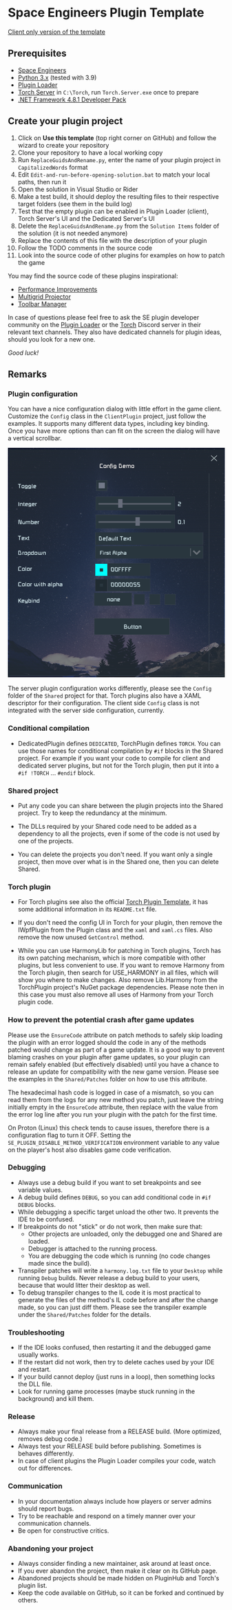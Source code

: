 # Space Engineers Plugin Template

[Client only version of the template](https://github.com/sepluginloader/ClientPluginTemplate)

## Prerequisites

- [Space Engineers](https://store.steampowered.com/app/244850/Space_Engineers/)
- [Python 3.x](https://python.org) (tested with 3.9)
- [Plugin Loader](https://github.com/sepluginloader)
- [Torch Server](https://torchapi.com/) in `C:\Torch`, run `Torch.Server.exe` once to prepare
- [.NET Framework 4.8.1 Developer Pack](https://dotnet.microsoft.com/en-us/download/dotnet-framework/net481) 

## Create your plugin project

1. Click on **Use this template** (top right corner on GitHub) and follow the wizard to create your repository
2. Clone your repository to have a local working copy
3. Run `ReplaceGuidsAndRename.py`, enter the name of your plugin project in `CapitalizedWords` format
4. Edit `Edit-and-run-before-opening-solution.bat` to match your local paths, then run it
5. Open the solution in Visual Studio or Rider
6. Make a test build, it should deploy the resulting files to their respective target folders (see them in the build log) 
7. Test that the empty plugin can be enabled in Plugin Loader (client), Torch Server's UI and the Dedicated Server's UI
8. Delete the `ReplaceGuidsAndRename.py` from the `Solution Items` folder of the solution (it is not needed anymore)
9. Replace the contents of this file with the description of your plugin
10. Follow the TODO comments in the source code
11. Look into the source code of other plugins for examples on how to patch the game

You may find the source code of these plugins inspirational:
- [Performance Improvements](https://github.com/viktor-ferenczi/performance-improvements)
- [Multigrid Projector](https://github.com/viktor-ferenczi/multigrid-projector)
- [Toolbar Manager](https://github.com/viktor-ferenczi/toolbar-manager)

In case of questions please feel free to ask the SE plugin developer community on the
[Plugin Loader](https://discord.gg/6ETGRU3CzR) or the [Torch](https://discord.gg/xNFpHM6V8Q) 
Discord server in their relevant text channels. They also have dedicated channels for
plugin ideas, should you look for a new one.

_Good luck!_

## Remarks

### Plugin configuration

You can have a nice configuration dialog with little effort in the game client.
Customize the `Config` class in the `ClientPlugin` project, just follow the examples.
It supports many different data types, including key binding. Once you have more
options than can fit on the screen the dialog will have a vertical scrollbar.

![Example config dialog](Doc/ConfigDialogExample.png "Example config dialog")

The server plugin configuration works differently, please see the `Config` folder
of the `Shared` project for that. Torch plugins also have a XAML descriptor for
their configuration. The client side `Config` class is not integrated with the
server side configuration, currently.

### Conditional compilation

- DedicatedPlugin defines `DEDICATED`, TorchPlugin defines `TORCH`. 
  You can use those names for conditional compilation by `#if` blocks in the Shared project.
  For example if you want your code to compile for client and dedicated server plugins, but 
  not for the Torch plugin, then put it into a `#if !TORCH` ... `#endif` block. 

### Shared project

- Put any code you can share between the plugin projects into the Shared project. 
  Try to keep the redundancy at the minimum.

- The DLLs required by your Shared code need to be added as a dependency to all the projects, 
  even if some of the code is not used by one of the projects.

- You can delete the projects you don't need. If you want only a single project, 
  then move over what is in the Shared one, then you can delete Shared.

### Torch plugin

- For Torch plugins see also the official
  [Torch Plugin Template](https://torchapi.com/wiki/index.php/Torch_Plugin_Template),
  it has some additional information in its `README.txt` file.

- If you don't need the config UI in Torch for your plugin, then remove the IWpfPlugin
  from the Plugin class and the `xaml` and `xaml.cs` files. Also remove the now unused
  `GetControl` method.
 
- While you can use HarmonyLib for patching in Torch plugins, Torch has its own patching
  mechanism, which is more compatible with other plugins, but less convenient to use. 
  If you want to remove Harmony from the Torch plugin, then search for USE_HARMONY in all
  files, which will show you where to make changes. Also remove Lib.Harmony from the 
  TorchPlugin project's NuGet package dependencies. Please note then in this case you
  must also remove all uses of Harmony from your Torch plugin code.

### How to prevent the potential crash after game updates

Please use the `EnsureCode` attribute on patch methods to safely skip loading the plugin
with an error logged should the code in any of the methods patched would change as part of
a game update. It is a good way to prevent blaming crashes on your plugin after game updates,
so your plugin can remain safely enabled (but effectively disabled) until you have a chance
to release an update for compatibility with the new game version. Please see the examples in
the `Shared/Patches` folder on how to use this attribute. 

The hexadecimal hash code is logged in case of a mismatch, so you can read them from the logs
for any new method you patch, just leave the string initially empty in the `EnsureCode`
attribute, then replace with the value from the error log line after you run your plugin
with the patch for the first time.

On Proton (Linux) this check tends to cause issues, therefore there is a configuration flag
to turn it OFF. Setting the `SE_PLUGIN_DISABLE_METHOD_VERIFICATION` environment variable to
any value on the player's host also disables game code verification. 

### Debugging

- Always use a debug build if you want to set breakpoints and see variable values.
- A debug build defines `DEBUG`, so you can add conditional code in `#if DEBUG` blocks.
- While debugging a specific target unload the other two. It prevents the IDE to be confused.
- If breakpoints do not "stick" or do not work, then make sure that:
  - Other projects are unloaded, only the debugged one and Shared are loaded.
  - Debugger is attached to the running process.
  - You are debugging the code which is running (no code changes made since the build).
- Transpiler patches will write a `harmony.log.txt` file to your `Desktop` while running `Debug`
  builds. Never release a debug build to your users, because that would litter their desktop
  as well.
- To debug transpiler changes to the IL code it is most practical to generate the files
  of the method's IL code before and after the change made, so you can just diff them.
  Please see the transpiler example under the `Shared/Patches` folder for the details.

### Troubleshooting

- If the IDE looks confused, then restarting it and the debugged game usually works.
- If the restart did not work, then try to delete caches used by your IDE and restart.
- If your build cannot deploy (just runs in a loop), then something locks the DLL file.
- Look for running game processes (maybe stuck running in the background) and kill them.

### Release

- Always make your final release from a RELEASE build. (More optimized, removes debug code.)
- Always test your RELEASE build before publishing. Sometimes is behaves differently.
- In case of client plugins the Plugin Loader compiles your code, watch out for differences.

### Communication

- In your documentation always include how players or server admins should report bugs.
- Try to be reachable and respond on a timely manner over your communication channels.
- Be open for constructive critics.

### Abandoning your project

- Always consider finding a new maintainer, ask around at least once.
- If you ever abandon the project, then make it clear on its GitHub page.
- Abandoned projects should be made hidden on PluginHub and Torch's plugin list.
- Keep the code available on GitHub, so it can be forked and continued by others.
